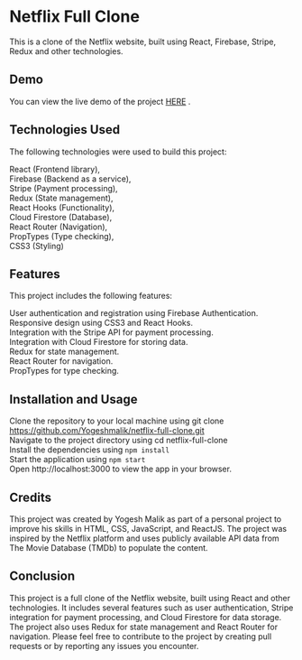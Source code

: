 # Netflix Full Clone

This is a clone of the Netflix website, built using React, Firebase, Stripe, Redux and other technologies.

## Demo

You can view the live demo of the project [HERE](https://netflix-full-clone-ysm.firebaseapp.com/) .

## Technologies Used

The following technologies were used to build this project:

React (Frontend library),  
Firebase (Backend as a service),  
Stripe (Payment processing),  
Redux (State management),  
React Hooks (Functionality),  
Cloud Firestore (Database),  
React Router (Navigation),  
PropTypes (Type checking),  
CSS3 (Styling)

## Features

This project includes the following features:

User authentication and registration using Firebase Authentication.  
Responsive design using CSS3 and React Hooks.  
Integration with the Stripe API for payment processing.  
Integration with Cloud Firestore for storing data.  
Redux for state management.  
React Router for navigation.  
PropTypes for type checking.

## Installation and Usage

Clone the repository to your local machine using git clone https://github.com/Yogeshmalik/netflix-full-clone.git  
Navigate to the project directory using cd netflix-full-clone  
Install the dependencies using `npm install`  
Start the application using `npm start`  
Open http://localhost:3000 to view the app in your browser.  

## Credits

This project was created by Yogesh Malik as part of a personal project to improve his skills in HTML, CSS, JavaScript, and ReactJS. The project was inspired by the Netflix platform and uses publicly available API data from The Movie Database (TMDb) to populate the content.

## Conclusion

This project is a full clone of the Netflix website, built using React and other technologies. It includes several features such as user authentication, Stripe integration for payment processing, and Cloud Firestore for data storage. The project also uses Redux for state management and React Router for navigation. Please feel free to contribute to the project by creating pull requests or by reporting any issues you encounter.
